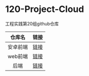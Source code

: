 # 120-Project-Cloud
工程实践第20组github仓库



|  仓库名  |                             链接                             |
| :------: | :----------------------------------------------------------: |
| 安卓前端 | [链接](https://github.com/Started-White/120-Project-Android) |
| web前端  |   [链接](https://github.com/Started-White/120-Project-Web)   |
|   后端   |   [链接](https://github.com/Started-White/120-Project-hd)    |

